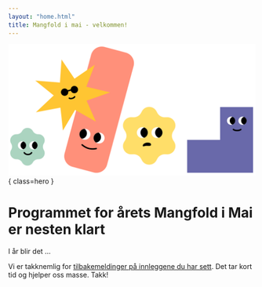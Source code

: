 ```yaml
---
layout: "home.html"
title: Mangfold i mai - velkommen!
---
```


![mim-figurer - blobs med forskjellige ansikter og farger](assets/images/mim-figurer.svg){ class=hero }

# Programmet for årets Mangfold i Mai er nesten klart

I år blir det …

Vi er takknemlig for [tilbakemeldinger på innleggene du har sett](https://www.survey-xact.no/LinkCollector?key=6AC7T977UK3J). Det tar kort tid og hjelper oss masse. Takk!
